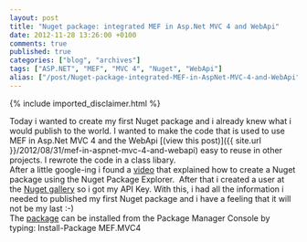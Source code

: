 ```yaml
---
layout: post
title: "Nuget package: integrated MEF in Asp.Net MVC 4 and WebApi"
date: 2012-11-28 13:26:00 +0100
comments: true
published: true
categories: ["blog", "archives"]
tags: ["ASP.NET", "MEF", "MVC 4", "Nuget", "WebApi"]
alias: ["/post/Nuget-package-integrated-MEF-in-AspNet-MVC-4-and-WebApi", "/post/nuget-package-integrated-mef-in-aspnet-mvc-4-and-webapi"]
---
```

<!-- more -->

{% include imported_disclaimer.html %}

<p>Today i wanted to create my first Nuget package and i already knew what i would publish to the world. I wanted to make the code that is used to use MEF in Asp.Net MVC 4 and the WebApi [(view this post)]({{ site.url }}/2012/08/31/mef-in-aspnet-mvc-4-and-webapi) easy to reuse in other projects. I rewrote the code in a class libary. <br />After a little google-ing i found a <a href="http://www.youtube.com/watch?v=t7pYtAjkWUY" target="_blank">video</a> that explained how to create a Nuget package using the Nuget Package Explorer.&nbsp; After that i created a user at the <a href="http://nuget.org/" target="_blank">Nuget gallery</a> so i got my API Key. With this, i had all the information i needed to published my first Nuget package and i have a feeling that it will not be my last :-)<br />The <a href="https://nuget.org/packages/MEF.MVC4" target="_blank">package</a> can be installed from the Package Manager Console by typing: Install-Package MEF.MVC4</p>
